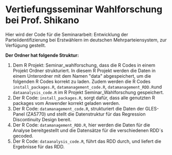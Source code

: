 # Vertiefungsseminar Wahlforschung bei Prof. Shikano

Hier wird der Code für die Seminararbeit: Entwicklung der Parteiidentifizierung bei Erstwählern im deutschen Mehrparteiensystem, zur Verfügung gestellt.

**Der Ordner hat folgende Struktur:**

1. Dem R Projekt: Seminar_wahlforschung, dass die R Codes in einem Projekt Ordner strukturiert. In diesem R Projekt werden die Daten in einem Unterordner mit dem Namen "data" abgespeichert, um die folgenden R Codes korrekt zu laden. Zudem werden die R Codes `install_packages.R`, `datamanagement_code.R`, `datamanagement_RDD.R`und `dataanalysis_code.R` im R Projekt Seminar_Wahlforschung gespeichert.
2. Der R Code: `install_packages.R`, sorgt dafür, dass alle genutzten R packages vom Anwender korrekt geladen werden.
3. Der R Code: `datamanagement_code.R`, strukturiert die Daten der GLES-Panel (ZA5770) und stellt die Datenstruktur für das Regression Discontinuity Design bereit.
4. Der R Code: `datamanagement_RDD.R`, hier werden die Daten für die Analyse bereitgestellt und die Datensätze für die verschiedenen RDD´s gecoded.
5. Der R Code: `dataanalysis_code.R`, führt das RDD durch, und liefert die Ergebnisse für das RDD.


